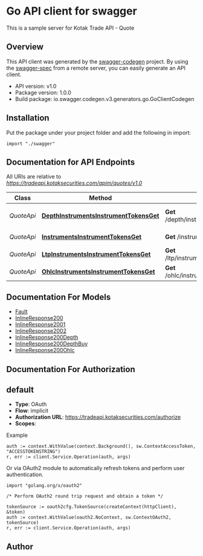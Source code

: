 # Go API client for swagger

This is a sample server for Kotak Trade API - Quote

## Overview
This API client was generated by the [swagger-codegen](https://github.com/swagger-api/swagger-codegen) project.  By using the [swagger-spec](https://github.com/swagger-api/swagger-spec) from a remote server, you can easily generate an API client.

- API version: v1.0
- Package version: 1.0.0
- Build package: io.swagger.codegen.v3.generators.go.GoClientCodegen

## Installation
Put the package under your project folder and add the following in import:
```golang
import "./swagger"
```

## Documentation for API Endpoints

All URIs are relative to *https://tradeapi.kotaksecurities.com/apim/quotes/v1.0*

Class | Method | HTTP request | Description
------------ | ------------- | ------------- | -------------
*QuoteApi* | [**DepthInstrumentsInstrumentTokensGet**](docs/QuoteApi.md#depthinstrumentsinstrumenttokensget) | **Get** /depth/instruments/{instrumentTokens} | Get market details quote
*QuoteApi* | [**InstrumentsInstrumentTokensGet**](docs/QuoteApi.md#instrumentsinstrumenttokensget) | **Get** /instruments/{instrumentTokens} | Get full details
*QuoteApi* | [**LtpInstrumentsInstrumentTokensGet**](docs/QuoteApi.md#ltpinstrumentsinstrumenttokensget) | **Get** /ltp/instruments/{instrumentTokens} | Get LTP quote
*QuoteApi* | [**OhlcInstrumentsInstrumentTokensGet**](docs/QuoteApi.md#ohlcinstrumentsinstrumenttokensget) | **Get** /ohlc/instruments/{instrumentTokens} | Get OHLC quote

## Documentation For Models

 - [Fault](docs/Fault.md)
 - [InlineResponse200](docs/InlineResponse200.md)
 - [InlineResponse2001](docs/InlineResponse2001.md)
 - [InlineResponse2002](docs/InlineResponse2002.md)
 - [InlineResponse200Depth](docs/InlineResponse200Depth.md)
 - [InlineResponse200DepthBuy](docs/InlineResponse200DepthBuy.md)
 - [InlineResponse200Ohlc](docs/InlineResponse200Ohlc.md)

## Documentation For Authorization

## default
- **Type**: OAuth
- **Flow**: implicit
- **Authorization URL**: https://tradeapi.kotaksecurities.com/authorize
- **Scopes**: 

Example
```golang
auth := context.WithValue(context.Background(), sw.ContextAccessToken, "ACCESSTOKENSTRING")
r, err := client.Service.Operation(auth, args)
```

Or via OAuth2 module to automatically refresh tokens and perform user authentication.
```golang
import "golang.org/x/oauth2"

/* Perform OAuth2 round trip request and obtain a token */

tokenSource := oauth2cfg.TokenSource(createContext(httpClient), &token)
auth := context.WithValue(oauth2.NoContext, sw.ContextOAuth2, tokenSource)
r, err := client.Service.Operation(auth, args)
```

## Author


